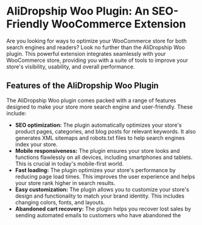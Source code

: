 #  AliDropship Woo Plugin: An SEO-Friendly WooCommerce Extension

Are you looking for ways to optimize your WooCommerce store for both search engines and readers? Look no further than the AliDropship Woo plugin. This powerful extension integrates seamlessly with your WooCommerce store, providing you with a suite of tools to improve your store's visibility, usability, and overall performance.

## Features of the AliDropship Woo Plugin

The AliDropship Woo plugin comes packed with a range of features designed to make your store more search engine and user-friendly. These include:

* **SEO optimization:** The plugin automatically optimizes your store's product pages, categories, and blog posts for relevant keywords. It also generates XML sitemaps and robots.txt files to help search engines index your store.
* **Mobile responsiveness:** The plugin ensures your store looks and functions flawlessly on all devices, including smartphones and tablets. This is crucial in today's mobile-first world.
* **Fast loading:** The plugin optimizes your store's performance by reducing page load times. This improves the user experience and helps your store rank higher in search results.
* **Easy customization:** The plugin allows you to customize your store's design and functionality to match your brand identity. This includes changing colors, fonts, and layouts.
* **Abandoned cart recovery:** The plugin helps you recover lost sales by sending automated emails to customers who have abandoned the
